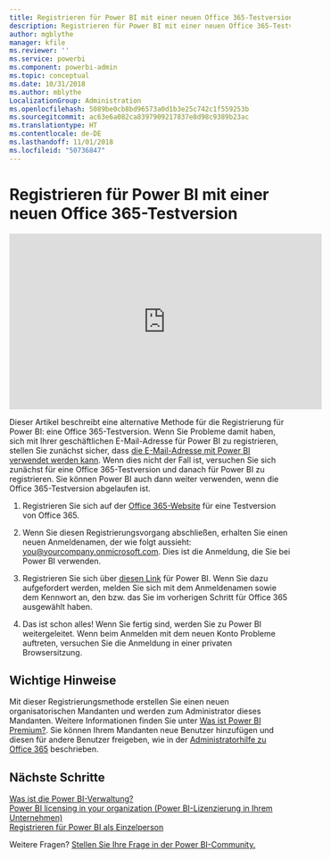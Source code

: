 ```yaml
---
title: Registrieren für Power BI mit einer neuen Office 365-Testversion
description: Registrieren für Power BI mit einer neuen Office 365-Testversion
author: mgblythe
manager: kfile
ms.reviewer: ''
ms.service: powerbi
ms.component: powerbi-admin
ms.topic: conceptual
ms.date: 10/31/2018
ms.author: mblythe
LocalizationGroup: Administration
ms.openlocfilehash: 5089be0cb8bd96573a0d1b3e25c742c1f559253b
ms.sourcegitcommit: ac63e6a082ca8397909217837e8d98c9389b23ac
ms.translationtype: HT
ms.contentlocale: de-DE
ms.lasthandoff: 11/01/2018
ms.locfileid: "50736847"
---
```

# <a name="signing-up-for-power-bi-with-a-new-office-365-trial"></a>Registrieren für Power BI mit einer neuen Office 365-Testversion

<iframe width="560" height="315" src="https://www.youtube.com/embed/gbSuFST-Nx4?showinfo=0" frameborder="0" allowfullscreen></iframe>

Dieser Artikel beschreibt eine alternative Methode für die Registrierung für Power BI: eine Office 365-Testversion. Wenn Sie Probleme damit haben, sich mit Ihrer geschäftlichen E-Mail-Adresse für Power BI zu registrieren, stellen Sie zunächst sicher, dass [die E-Mail-Adresse mit Power BI verwendet werden kann](service-self-service-signup-for-power-bi.md#what-email-address-can-be-used-with-power-bi). Wenn dies nicht der Fall ist, versuchen Sie sich zunächst für eine Office 365-Testversion und danach für Power BI zu registrieren. Sie können Power BI auch dann weiter verwenden, wenn die Office 365-Testversion abgelaufen ist.

1. Registrieren Sie sich auf der [Office 365-Website](https://go.microsoft.com/fwlink/p/?LinkID=403802) für eine Testversion von Office 365.

1. Wenn Sie diesen Registrierungsvorgang abschließen, erhalten Sie einen neuen Anmeldenamen, der wie folgt aussieht: you@yourcompany.onmicrosoft.com. Dies ist die Anmeldung, die Sie bei Power BI verwenden.

1. Registrieren Sie sich über [diesen Link](https://portal.office.com/Start/Confirm?Sku=a403ebcc-fae0-4ca2-8c8c-7a907fd6c235&ru=https%3A%2F%2Fapp.powerbi.com%3FredirectedFromSignup%3D1%26noSignUpCheck%3D1) für Power BI. Wenn Sie dazu aufgefordert werden, melden Sie sich mit dem Anmeldenamen sowie dem Kennwort an, den bzw. das Sie im vorherigen Schritt für Office 365 ausgewählt haben.

1. Das ist schon alles! Wenn Sie fertig sind, werden Sie zu Power BI weitergeleitet. Wenn beim Anmelden mit dem neuen Konto Probleme auftreten, versuchen Sie die Anmeldung in einer privaten Browsersitzung.

## <a name="important-considerations"></a>Wichtige Hinweise

Mit dieser Registrierungsmethode erstellen Sie einen neuen organisatorischen Mandanten und werden zum Administrator dieses Mandanten. Weitere Informationen finden Sie unter [Was ist Power BI Premium?](service-admin-administering-power-bi-in-your-organization.md). Sie können Ihrem Mandanten neue Benutzer hinzufügen und diesen für andere Benutzer freigeben, wie in der [Administratorhilfe zu Office 365](https://support.office.com/en-sg/article/Add-users-individually-to-Office-365---Admin-Help-1970f7d6-03b5-442f-b385-5880b9c256ec?ui=en-US&rs=en-SG&ad=SG) beschrieben.

## <a name="next-steps"></a>Nächste Schritte

[Was ist die Power BI-Verwaltung?](service-admin-administering-power-bi-in-your-organization.md)  
[Power BI licensing in your organization (Power BI-Lizenzierung in Ihrem Unternehmen)](service-admin-licensing-organization.md)  
[Registrieren für Power BI als Einzelperson](service-self-service-signup-for-power-bi.md)

Weitere Fragen? [Stellen Sie Ihre Frage in der Power BI-Community.](http://community.powerbi.com/)
